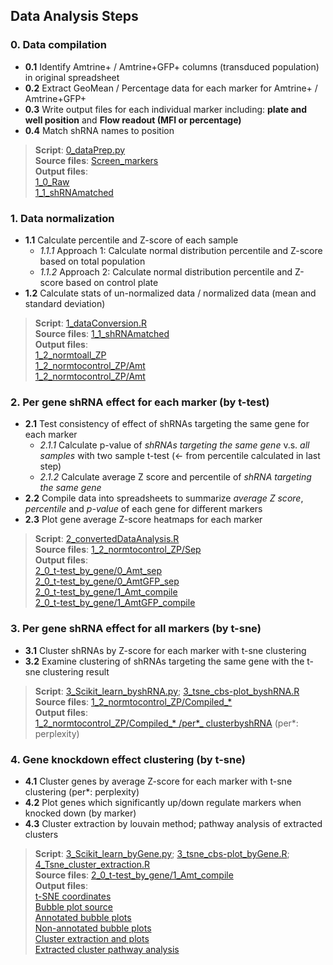 ## Data Analysis Steps
### 0. Data compilation <br/> 
* __0.1__ Identify Amtrine+ / Amtrine+GFP+ columns (transduced population) in original spreadsheet <br/>
* __0.2__ Extract GeoMean / Percentage data for each marker for Amtrine+ / Amtrine+GFP+ <br/> 
* __0.3__ Write output files for each individual marker including: __plate and well position__ and __Flow readout (MFI or percentage)__ <br/> 
* __0.4__ Match shRNA names to position <br/>

>__Script__: [0_dataPrep.py](0_Codes/0_dataPrep.py) <br/> 
__Source files__: [Screen_markers](InVitro/Megan_originaldata/Screen_markers)  <br/> 
__Output files__:  <br/>
[1_0_Raw](InVitro/1_0_Raw) <br/> 
[1_1_shRNAmatched](InVitro/1_1_shRNAmatched)

### 1. Data normalization <br/> 
* __1.1__ Calculate percentile and Z-score of each sample <br/> 
   * _1.1.1_ Approach 1: Calculate normal distribution percentile and Z-score based on total population <br/> 
   * _1.1.2_ Approach 2: Calculate normal distribution percentile and Z-score based on control plate <br/> 
* __1.2__ Calculate stats of un-normalized data / normalized data (mean and standard deviation) <br/> 
>__Script__: [1_dataConversion.R](0_Codes/1_dataConversion.R) <br/> 
__Source files__: [1_1_shRNAmatched](InVitro/1_1_shRNAmatched) <br/> 
__Output files__: <br/>
[1_2_normtoall_ZP](InVitro/1_2_normtoall_ZP) <br/> 
[1_2_normtocontrol_ZP/Amt](InVitro/1_2_normtocontrol_ZP/0_Amt) <br/>
[1_2_normtocontrol_ZP/Amt](InVitro/1_2_normtocontrol_ZP/0_AmtGFP)

### 2. Per gene shRNA effect for each marker (by t-test)
* __2.1__ Test consistency of effect of shRNAs targeting the same gene for each marker <br/> 
   * _2.1.1_ Calculate p-value of _shRNAs targeting the same gene_ v.s. _all samples_ with two sample t-test (<- from percentile calculated in last step)  <br/> 
   * _2.1.2_ Calculate average Z score and percentile of _shRNA targeting the same gene_  <br/> 
* __2.2__ Compile data into spreadsheets to summarize _average Z score_, _percentile_ and _p-value_ of each gene for different markers
* __2.3__ Plot gene average Z-score heatmaps for each marker
>__Script__: [2_convertedDataAnalysis.R](0_Codes/2_convertedDataAnalysis.R) <br/> 
__Source files__: [1_2_normtocontrol_ZP/Sep](InVitro/1_2_normtocontrol_ZP/Sep) <br/> 
__Output files__: <br/> 
[2_0_t-test_by_gene/0_Amt_sep](InVitro/2_0_t-test_by_gene/0_Amt_sep) <br/>
[2_0_t-test_by_gene/0_AmtGFP_sep](InVitro/2_0_t-test_by_gene/0_AmtGFP_sep) <br/>
[2_0_t-test_by_gene/1_Amt_compile](InVitro/2_0_t-test_by_gene/1_Amt_compile) <br/>
[2_0_t-test_by_gene/1_AmtGFP_compile](InVitro/2_0_t-test_by_gene/1_AmtGFP_compile)

### 3. Per gene shRNA effect for all markers (by t-sne)
* __3.1__ Cluster shRNAs by Z-score for each marker with t-sne clustering
* __3.2__ Examine clustering of shRNAs targeting the same gene with the t-sne clustering result
>__Script__: [3_Scikit_learn_byshRNA.py](0_Codes/3_Scikit_learn_byshRNA.py); [3_tsne_cbs-plot_byshRNA.R](0_Codes/3_tsne_cbs-plot_byshRNA.R) <br/> 
__Source files__: [1_2_normtocontrol_ZP/Compiled_* ](InVitro/1_2_normtocontrol_ZP) <br/> 
__Output files__:  <br/>
[1_2_normtocontrol_ZP/Compiled_* /per*_ clusterbyshRNA](InVitro/1_2_normtocontrol_ZP) (per*: perplexity) <br/>

### 4. Gene knockdown effect clustering (by t-sne)
* __4.1__ Cluster genes by average Z-score for each marker with t-sne clustering (per*: perplexity)
* __4.2__ Plot genes which significantly up/down regulate markers when knocked down (by marker)
* __4.3__ Cluster extraction by louvain method; pathway analysis of extracted clusters
>__Script__: [3_Scikit_learn_byGene.py](0_Codes/3_Scikit_learn_byGene.py); [3_tsne_cbs-plot_byGene.R](0_Codes/3_tsne_cbs-plot_byGene.R); [4_Tsne_cluster_extraction.R](0_Codes/4_Tsne_cluster_extraction.R)<br/> 
__Source files__: [2_0_t-test_by_gene/1_Amt_compile](InVitro/2_0_t-test_by_gene/1_Amt_compile) <br/> 
__Output files__: <br/>
[t-SNE coordinates](InVitro/2_0_t-test_by_gene/1_Amt_compile/Amt_normbycontrolZP_t-test.by.geneavg_z-score_tsne_per5.csv) <br/> 
[Bubble plot source](nVitro/2_0_t-test_by_gene/2_Amt_compile_cluster/0_bbplot_source) <br/>
[Annotated bubble plots](InVitro/2_0_t-test_by_gene/2_Amt_compile_cluster/1_bbplot_anno) <br/> 
[Non-annotated bubble plots](InVitro/2_0_t-test_by_gene/2_Amt_compile_cluster/1_bbplot_plain) <br/>
[Cluster extraction and plots](InVitro/2_0_t-test_by_gene/2_Amt_compile_cluster/2_cluster_extraction) <br/>
[Extracted cluster pathway analysis](InVitro/2_0_t-test_by_gene/2_Amt_compile_cluster/3_cluster_pathway)
